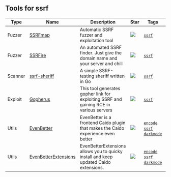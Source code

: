 
## Tools for ssrf

| Type | Name | Description | Star | Tags | Badges |
| --- | --- | --- | --- | --- | --- |
|Fuzzer|[SSRFmap](https://github.com/swisskyrepo/SSRFmap)|Automatic SSRF fuzzer and exploitation tool |![](https://img.shields.io/github/stars/swisskyrepo/SSRFmap?label=%20)|[`ssrf`](/categorize/tags/ssrf.md)|![linux](/images/linux.png)![macos](/images/apple.png)![windows](/images/windows.png)[![Python](/images/python.png)](/categorize/langs/Python.md)|
|Fuzzer|[SSRFire](https://github.com/ksharinarayanan/SSRFire)|An automated SSRF finder. Just give the domain name and your server and chill|![](https://img.shields.io/github/stars/ksharinarayanan/SSRFire?label=%20)|[`ssrf`](/categorize/tags/ssrf.md)|![linux](/images/linux.png)![macos](/images/apple.png)[![Shell](/images/shell.png)](/categorize/langs/Shell.md)|
|Scanner|[ssrf-sheriff](https://github.com/teknogeek/ssrf-sheriff)|A simple SSRF-testing sheriff written in Go |![](https://img.shields.io/github/stars/teknogeek/ssrf-sheriff?label=%20)|[`ssrf`](/categorize/tags/ssrf.md)|![linux](/images/linux.png)![macos](/images/apple.png)![windows](/images/windows.png)[![Go](/images/go.png)](/categorize/langs/Go.md)|
|Exploit|[Gopherus](https://github.com/tarunkant/Gopherus)|This tool generates gopher link for exploiting SSRF and gaining RCE in various servers |![](https://img.shields.io/github/stars/tarunkant/Gopherus?label=%20)|[`ssrf`](/categorize/tags/ssrf.md)|![linux](/images/linux.png)![macos](/images/apple.png)![windows](/images/windows.png)[![Python](/images/python.png)](/categorize/langs/Python.md)|
|Utils|[EvenBetter](https://github.com/bebiksior/EvenBetter)|EvenBetter is a frontend Caido plugin that makes the Caido experience even better|![](https://img.shields.io/github/stars/bebiksior/EvenBetter?label=%20)|[`encode`](/categorize/tags/encode.md) [`ssrf`](/categorize/tags/ssrf.md) [`darkmode`](/categorize/tags/darkmode.md)|![linux](/images/linux.png)![macos](/images/apple.png)![windows](/images/windows.png)![caido](/images/caido.png)[![TypeScript](/images/typescript.png)](/categorize/langs/TypeScript.md)|
|Utils|[EvenBetterExtensions](https://github.com/bebiksior/EvenBetterExtensions)|EvenBetterExtensions allows you to quicky install and keep updated Caido extensions.|![](https://img.shields.io/github/stars/bebiksior/EvenBetterExtensions?label=%20)|[`encode`](/categorize/tags/encode.md) [`ssrf`](/categorize/tags/ssrf.md) [`darkmode`](/categorize/tags/darkmode.md)|![linux](/images/linux.png)![macos](/images/apple.png)![windows](/images/windows.png)![caido](/images/caido.png)[![TypeScript](/images/typescript.png)](/categorize/langs/TypeScript.md)|

